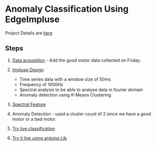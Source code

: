 # Anomaly Classification Using EdgeImpluse

Project Details are [here](https://studio.edgeimpulse.com/public/156133/latest)

## Steps

1. [Data acquisition](https://studio.edgeimpulse.com/public/156133/latest/acquisition/training) - Add the good motor data collected on Friday.

2. [Impluse Design](https://studio.edgeimpulse.com/public/156133/latest/create-impulse)

   - Time series data with a window size of 50ms
   - Frequency of 1000Hz
   - Spectral analysis to be able to analyse data in fourier domain
   - Anomaly detection using K-Means Clustering

3. [Spectral Feature](https://studio.edgeimpulse.com/public/156133/latest/dsp/spectral-analysis/3)

4. Anomaly Detection - used a cluster count of 2 since we have a good motor or a bad motor.

5. [Try live classification](https://studio.edgeimpulse.com/studio/156133/classification)

6. [Try it live using arduino Lib](Deployment/ei-juamota-arduino-1.0.8/juamota_inferencing/examples/static_buffer)
